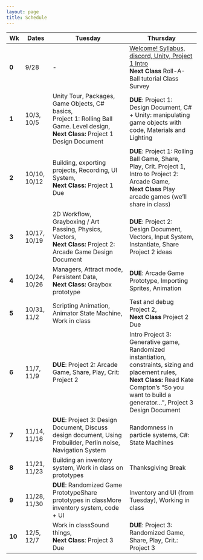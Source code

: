 ```yaml
---
layout: page
title: Schedule
---
```


| **Wk** | **Dates**    | **Tuesday**                                                                                                                                      | **Thursday**                                                                                                                                                                                                  |
| ------ | ------------ | ------------------------------------------------------------------------------------------------------------------------------------------------ | ------------------------------------------------------------------------------------------------------------------------------------------------------------------------------------------------------------- |
| **0**  | 9/28         | -                                                                                                                                                | [Welcome! Syllabus, discord, Unity, Project 1 Intro](day-1.md) <br/> **Next Class** Roll-A-Ball tutorial Class Survey                                                                                                     |
| **1**  | 10/3, 10/5   | Unity Tour, Packages, Game Objects, C# basics, <br/> Project 1: Rolling Ball Game. Level design, <br/> **Next Class:** Project 1 Design Document | **DUE**: Project 1: Design Document, C# + Unity: manipulating game objects with code, Materials and Lighting                                                                                                  |
| **2**  | 10/10, 10/12 | Building, exporting projects, Recording, UI System, <br/> **Next Class:** Project 1 Due                                                          | **DUE**: Project 1: Rolling Ball Game, Share, Play, Crit. Project 1, Intro to Project 2: Arcade Game,<br/> **Next Class** Play arcade games (we’ll share in class)                                            |
| **3**  | 10/17, 10/19 | 2D Workflow, Grayboxing / Art Passing, Physics, Vectors, <br/> **Next Class:** Project 2: Arcade Game Design Document                            | **DUE**: Project 2: Design Document, Vectors, Input System, Instantiate, Share Project 2 ideas                                                                                                                |
| **4**  | 10/24, 10/26 | Managers, Attract mode, Persistent Data,<br/> **Next Class:** Graybox prototype                                                                  | **DUE**: Arcade Game Prototype, Importing Sprites, Animation                                                                                                                                                  |
| **5**  | 10/31, 11/2  | Scripting Animation, Animator State Machine, Work in class                                                                                       | Test and debug Project 2,<br/> **Next Class** Project 2 Due                                                                                                                                                   |
| **6**  | 11/7,  11/9  | **DUE**: Project 2: Arcade Game, Share, Play, Crit: Project 2                                                                                    | Intro Project 3: Generative game, Randomized instantiation, constraints, sizing and placement rules, <br/> **Next Class:** Read Kate Compton’s “So you want to build a generator…”, Project 3 Design Document |
| **7**  | 11/14, 11/16 | **DUE**: Project 3: Design Document, Discuss design document, Using Probuilder, Perlin noise, Navigation System                                  | Randomness in particle systems, C#: State Machines                                                                                                                                                            |
| **8**  | 11/21, 11/23 | Building an inventory system, Work in class on prototypes                                                                                        | Thanksgiving Break                                                                                                                                                                                            |
| **9**  | 11/28, 11/30 | **DUE**: Randomized Game PrototypeShare prototypes in classMore inventory system, code + UI                                                      | Inventory and UI (from Tuesday), Working in class                                                                                                                                                             |
| **10** | 12/5,  12/7  | Work in classSound things,<br/> **Next Class**: Project 3 Due                                                                                    | **DUE**: Project 3: Randomized Game, Share, Play, Crit.: Project 3                                                                                                                                            |

